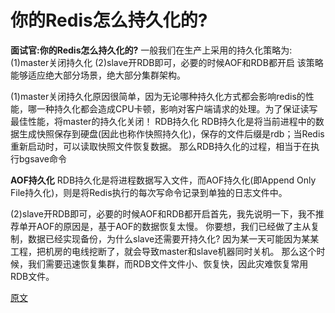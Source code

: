 你的Redis怎么持久化的?
===================

**面试官:你的Redis怎么持久化的?**
一般我们在生产上采用的持久化策略为:
(1)master关闭持久化
(2)slave开RDB即可，必要的时候AOF和RDB都开启
该策略能够适应绝大部分场景，绝大部分集群架构。

(1)master关闭持久化原因很简单，因为无论哪种持久化方式都会影响redis的性能，哪一种持久化都会造成CPU卡顿，影响对客户端请求的处理。为了保证读写最佳性能，将master的持久化关闭！ RDB持久化 RDB持久化是将当前进程中的数据生成快照保存到硬盘(因此也称作快照持久化)，保存的文件后缀是rdb；当Redis重新启动时，可以读取快照文件恢复数据。 那么RDB持久化的过程，相当于在执行bgsave命令

**AOF持久化**
RDB持久化是将进程数据写入文件，而AOF持久化(即Append Only File持久化)，则是将Redis执行的每次写命令记录到单独的日志文件中。

(2)slave开RDB即可，必要的时候AOF和RDB都开启首先，我先说明一下，我不推荐单开AOF的原因是，基于AOF的数据恢复太慢。 你要想，我们已经做了主从复制，数据已经实现备份，为什么slave还需要开持久化? 因为某一天可能因为某某工程，把机房的电线挖断了，就会导致master和slave机器同时关机。 那么这个时候，我们需要迅速恢复集群，而RDB文件文件小、恢复快，因此灾难恢复常用RDB文件。

[原文](https://zhuanlan.zhihu.com/p/68402040)